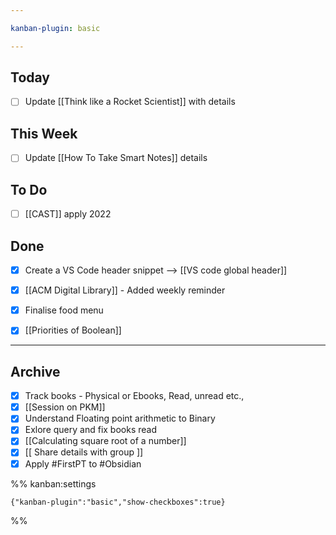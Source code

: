 ```yaml
---

kanban-plugin: basic

---
```


## Today

- [ ] Update [[Think like a Rocket Scientist]] with details


## This Week

- [ ] Update [[How To Take Smart Notes]] details


## To Do

- [ ] [[CAST]] apply 2022


## Done

- [x] Create a VS Code header snippet --> [[VS  code global header]]
- [x] [[ACM Digital Library]] - Added weekly reminder
- [x] Finalise food menu
- [x] [[Priorities of Boolean]]


***

## Archive

- [x] Track books - Physical or Ebooks, Read, unread etc.,
- [x] [[Session on PKM]]
- [x] Understand Floating point arithmetic to Binary
- [x] Exlore query and fix books read
- [x] [[Calculating square root of a number]]
- [x] [[ Share details with group ]]
- [x] Apply #FirstPT to #Obsidian

%% kanban:settings
```
{"kanban-plugin":"basic","show-checkboxes":true}
```
%%